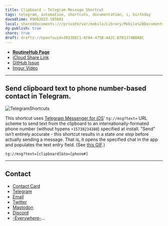 ```yaml
---
title: Clipboard ⇨ Telegram Message Shortcut
tags: telegram, automation, shortcuts, documentation, i, birthday
davodtime: 09082022-105601
local: shareddocuments:///private/var/mobile/Library/Mobile%20Documents/iCloud~md~obsidian/Documents/OBSHIDDIAN/drafts/30138EC1-6FA4-475B-A42C-B7B1374BBABC.md
dg-publish: true
share: true
draft: drafts://open?uuid=30138EC1-6FA4-475B-A42C-B7B1374BBABC
---
```


- [**RoutineHub Page**](https://routinehub.co/shortcut/10929)
- [iCloud Share Link](https://www.icloud.com/shortcuts/d5d8477994e240f592983c3ca92ca85f)
- [GitHub Issue](https://github.com/extratone/i/issues/129)
- [Imgur Video](https://imgur.com/gallery/QqCW1o0)

---

## Send clipboard text to phone number-based contact in Telegram.

![TelegramShortcuts](https://user-images.githubusercontent.com/43663476/151065307-88e3eaa0-ce93-4a89-b91c-c50fb649cc4d.png)

This shortcut uses [Telegram Messenger for iOS](https://apps.apple.com/us/app/telegram-messenger/id686449807)’ `tg://msg?text=` URL scheme to send text from the clipboard to an internationally-formated phone number (without hypens `+15738234380`) specified at install. “Send” isn’t entirely accurate - this shortcut results in a state *one step* before actually sending a message. That is, it opens the specified chat in the app and populates the text entry field. (See [this GIF](https://imgur.com/gallery/QqCW1o0).)

`tg://msg?text=[clipboard]&to=[phone#]`

---

## Contact

- [Contact Card](https://davidblue.wtf/db.vcf)
- [Telegram](https://t.me/extratone)
- [Email](mailto:davidblue@extratone.com) 
- [Twitter](https://twitter.com/NeoYokel)
- [Mastodon](https://mastodon.social/@DavidBlue)
- [Discord](https://discord.gg/0b9KQUKP858b0iZF)
- [-Everywhere-](https://raindrop.io/davidblue/social-directory-21059174)...